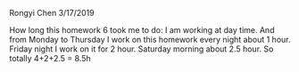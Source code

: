 Rongyi Chen
3/17/2019

How long this homework 6 took me to do:
I am working at day time. And from Monday to Thursday I work on this homework
every night about 1 hour. Friday night I work on it for 2 hour. Saturday morning about 2.5 hour. So totally 4+2+2.5 = 8.5h
